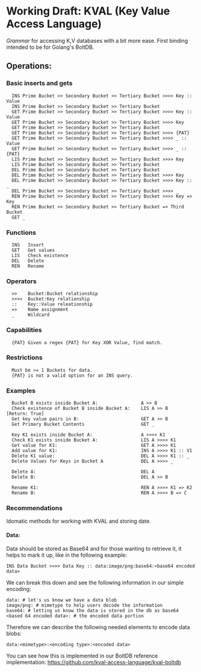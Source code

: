 # Working Draft: KVAL (Key Value Access Language) 

*Grammar* for accessing K,V databases with a bit more ease. First binding intended to be for Golang's BoltDB. 

## Operations:

### Basic inserts and gets

      INS Prime Bucket >> Secondary Bucket >> Tertiary Bucket >>>> Key :: Value
      INS Prime Bucket >> Secondary Bucket >> Tertiary Bucket
      GET Prime Bucket >> Secondary Bucket >> Tertiary Bucket >>>> Key :: Value
      GET Prime Bucket >> Secondary Bucket >> Tertiary Bucket >>>> Key
      GET Prime Bucket >> Secondary Bucket >> Tertiary Bucket
      GET Prime Bucket >> Secondary Bucket >> Tertiary Bucket >>>> {PAT}
      GET Prime Bucket >> Secondary Bucket >> Tertiary Bucket >>>> _ :: Value
      GET Prime Bucket >> Secondary Bucket >> Tertiary Bucket >>>> _ :: {PAT}
      LIS Prime Bucket >> Secondary Bucket >> Tertiary Bucket >>>> Key
      LIS Prime Bucket >> Secondary Bucket >> Tertiary Bucket 
      DEL Prime Bucket >> Secondary Bucket >> Tertiary Bucket
      DEL Prime Bucket >> Secondary Bucket >> Tertiary Bucket >>>> Key
      DEL Prime Bucket >> Secondary Bucket >> Tertiary Bucket >>>> Key :: _
      DEL Prime Bucket >> Secondary Bucket >> Tertiary Bucket >>>> _      
      REN Prime Bucket >> Secondary Bucket >> Tertiary Bucket >>>> Key => Key
      REN Prime Bucket >> Secondary Bucket >> Tertiary Bucket => Third Bucket
      GET _

### Functions

      INS   Insert
      GET   Get values
      LIS   Check existence
      DEL   Delete
      REN   Rename

### Operators

      >>    Bucket:Bucket relationship
      >>>>  Bucket:Key relationship
      ::    Key::Value releationship
      =>    Name assignment
      _     Wildcard

### Capabilities

      {PAT} Given a regex {PAT} for Key XOR Value, find match.

### Restrictions

      Must be >= 1 Buckets for data. 
      {PAT} is not a valid option for an INS query.

### Examples

      Bucket B exists inside Bucket A:                A >> B  
      Check existence of Bucket B inside Bucket A:    LIS A >> B              [Return: True]
      Get key value pairs in B:                       GET A >> B
      Get Primary Bucket Contents                     GET _

      Key K1 exists inside Bucket A:                  A >>>> K1
      Check K1 exists inside Bucket A:                LIS A >>>> K1
      Get value for K1:                               GET A >>>> K1
      Add value for K1:                               INS A >>>> K1 :: V1
      Delete K1 value:                                DEL A >>>> K1 :: _
      Delete Values for Keys in Bucket A              DEL A >>>> _
      
      Delete A:                                       DEL A
      Delete B:                                       DEL A >> B
      
      Rename K1:                                      REN A >>>> K1 => K2
      Rename B:                                       REN A >>>> B => C
      
### Recommendations

Idomatic methods for working with KVAL and storing date.  

#### Data: 

Data should be stored as Base64 and for those wanting to retrieve it, it helps to mark it up, like in the following example:

    INS Data Bucket >>>> Data Key :: data:image/png:base64:<base64 encoded data>
    
We can break this down and see the following information in our simple encoding:

    data: # let's us know we have a data blob
    image/png: # mimetype to help users decode the information
    base64: # letting us know the data is stored in the db as base64
    <based 64 encoded data>: # the encoded data portion
    
Therefore we can describe the following needed elements to encode data blobs:

    data:<mimetype>:<encoding type>:<encoded data>
    
You can see how this is implemented in our BoltDB reference implementation: https://github.com/kval-access-language/kval-boltdb
